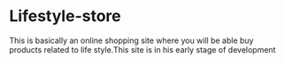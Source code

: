 # Lifestyle-store
This is basically an online shopping site where you will be able buy products related to life style.This site is in his early stage of development
